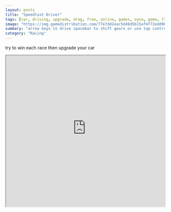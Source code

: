 ```yaml
---
layout: posts
title: "Speedlust Driver"
tags: [car, driving, upgrade, drag, free, online, games, oyna, game, free, games, play, play, games]
image: "https://img.gamedistribution.com/77e7dd2eac5d49d5b15af4f72edd9666.jpg"
summary: "arrow keys to drive spacebar to shift gears or use tap controls  free online games oyna game free games play play games"
category: "Racing"
---
```


try to win each race then upgrade your car

<iframe width="100%" height="480px;" src="https://html5.gamedistribution.com/77e7dd2eac5d49d5b15af4f72edd9666/"></iframe>